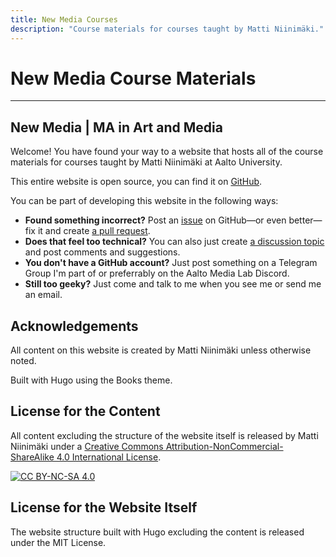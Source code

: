 ```yaml
---
title: New Media Courses
description: "Course materials for courses taught by Matti Niinimäki."
---
```


# New Media Course Materials

---

## New Media | MA in Art and Media



Welcome! You have found your way to a website that hosts all of the course materials for courses taught by Matti Niinimäki at Aalto University.

This entire website is open source, you can find it on [GitHub](https://github.com/aaltonewmedia/learn.newmedia.dog).

You can be part of developing this website in the following ways:

- **Found something incorrect?** Post an [issue](https://github.com/aaltonewmedia/learn.newmedia.dog/issues) on GitHub—or even better—fix it and create [a pull request](https://github.com/aaltonewmedia/learn.newmedia.dog/pulls).
- **Does that feel too technical?** You can also just create [a discussion topic](https://github.com/aaltonewmedia/learn.newmedia.dog/discussions) and post comments and suggestions.
- **You don't have a GitHub account?** Just post something on a Telegram Group I'm part of or preferrably on the Aalto Media Lab Discord.
- **Still too geeky?** Just come and talk to me when you see me or send me an email.

## Acknowledgements

All content on this website is created by Matti Niinimäki unless otherwise noted.

Built with Hugo using the Books theme.

## License for the Content

All content excluding the structure of the website itself is released by Matti Niinimäki under a
[Creative Commons Attribution-NonCommercial-ShareAlike 4.0 International License][cc-by-nc-sa].

[![CC BY-NC-SA 4.0][cc-by-nc-sa-image]][cc-by-nc-sa]

[cc-by-nc-sa]: http://creativecommons.org/licenses/by-nc-sa/4.0/
[cc-by-nc-sa-image]: https://licensebuttons.net/l/by-nc-sa/4.0/88x31.png
[cc-by-nc-sa-shield]: https://img.shields.io/badge/License-CC%20BY--NC--SA%204.0-lightgrey.svg

## License for the Website Itself

The website structure built with Hugo excluding the content is released under the MIT License.